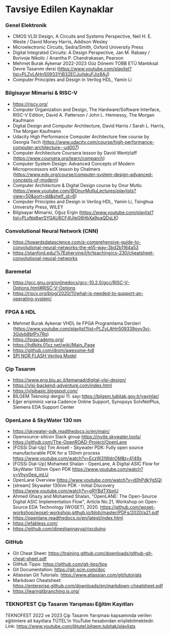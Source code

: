 # Tavsiye Edilen Kaynaklar 

 

### Genel Elektronik 

* CMOS VLSI Design, A Circuits and Systems Perspective, Neil H. E. Weste  / David Money Harris, Addison Wesley 
* Microelectronic Circuits, Sedra/Smith, Oxford University Press 
* Digital Integrated Circuits: A Design Perspective, Jan M. Rabaey / Borivoje Nikolic / Anantha P. Chandrakasan, Pearson  
* Mehmet Burak Aykenar 2022-2023 Güz Dönemi TOBB ETÜ Mantıksal Devre Tasarımı dersi (https://www.youtube.com/playlist?list=PLZyLAHn50933YtB32ECJujIskuFJiz8AJ) 
* Computer Principles and Design in Verilog HDL, Yamin Li

 
### Bilgisayar Mimarisi & RISC-V 

* https://riscv.org/ 
* Computer Organization and Design, The Hardware/Software Interface, RISC-V Edition, David A. Patterson / John L. Hennessy, The Morgan Kaufmann 
* Digital Design and Computer Architecture, David Harris / Sarah L. Harris, The Morgan Kaufmann 
* Udacity High Performance Computer Architecture free course by Georgia Tech (https://www.udacity.com/course/high-performance-computer-architecture--ud007) 
* Computer Architecture Coursera lesson by David Wentzlaff (https://www.coursera.org/learn/comparch) 
* Computer System Design: Advanced Concepts of Modern Microprocessors edX lesson by Chalmers (https://www.edx.org/course/computer-system-design-advanced-concepts-of-modern) 
* Computer Architecture & Digital Design course by Onur Mutlu (https://www.youtube.com/@OnurMutluLectures/playlists?view=50&sort=dd&shelf_id=6) 
* Computer Principles and Design in Verilog HDL, Yamin Li, Tsinghua University Press, WILEY 
* Bilgisayar Mimarisi, Oğuz Ergin (https://www.youtube.com/playlist?list=PLvNq8wrSYGAU6CF4UleG6HbXa9paQDsLK) 


### Convolutional Neural Network (CNN) 

* https://towardsdatascience.com/a-comprehensive-guide-to-convolutional-neural-networks-the-eli5-way-3bd2b1164a53 
* https://stanford.edu/%7Eshervine/l/tr/teaching/cs-230/cheatsheet-convolutional-neural-networks 
 

### Baremetal 

* https://gcc.gnu.org/onlinedocs/gcc-10.2.0/gcc/RISC-V-Options.html#RISC-V-Options 
* https://riscv.org/blog/2020/11/what-is-needed-to-support-an-operating-system/  

 
### FPGA & HDL 

* Mehmet Burak Aykenar VHDL ile FPGA Programlama Dersleri (https://www.youtube.com/playlist?list=PLZyLAHn509339oyv3vi-3Gdyb8bfPx7Ro) 
* https://fpgacademy.org/ 
* https://hdlbits.01xz.net/wiki/Main_Page 
* https://github.com/drom/awesome-hdl 
* [SPI NOR FLASH Verilog Model](https://www.winbond.com/hq/support/documentation/?__locale=en&line=%2Fproduct%2Fcode-storage-flash-memory%2Findex.html&family=%2Fproduct%2Fcode-storage-flash-memory%2Fserial-nor-flash%2Findex.html&category=%2F.categories%2Fresources%2Fverilog-model%2F&pno=W25Q256JVxIQ)

### Çip Tasarım 

* https://www.eng.biu.ac.il/temanad/digital-vlsi-design/ 
* https://vlsi-backend-adventure.com/index.html 
* https://vlsibasic.blogspot.com/ 
* BİLGEM Teknoloji dergisi 11. sayı https://bilgem.tubitak.gov.tr/yayinlar/
* Eğer erişiminiz varsa Cadence Online Support, Synopsys SolvNetPlus, Siemens EDA Support Center 

 
### OpenLane & SkyWater 130 nm 

* https://skywater-pdk.readthedocs.io/en/main/ 
* Opensource-silicon Slack group https://invite.skywater.tools/ 
* https://github.com/The-OpenROAD-Project/OpenLane 
* [FOSSi Dial-Up] Tim Ansell - Skywater PDK: Fully open source manufacturable PDK for a 130nm process https://www.youtube.com/watch?v=EczW2IWdnOM&t=4149s
* [FOSSi Dial-Up] Mohamed Shalan - OpenLane, A Digital ASIC Flow for SkyWater 130nm Open PDK https://www.youtube.com/watch?v=Vhyv0eq_mLU
* OpenLane Overview https://www.youtube.com/watch?v=d0hPdkYg5QI
* [stream] Skywater 130nm PDK - Initial Discovery https://www.youtube.com/watch?v=gRYBdTXbxiU
* Ahmed Ghazy and Mohamed Shalan, "OpenLANE: The Open-Source Digital ASIC Implementation Flow", Article No.21, Workshop on Open-Source EDA Technology (WOSET), 2020. https://github.com/woset-workshop/woset-workshop.github.io/blob/master/PDFs/2020/a21.pdf
* https://openlane.readthedocs.io/en/latest/index.html
* https://efabless.com/ 
* https://github.com/dineshannayya/riscduino 

### GitHub

* Git Cheat Sheet: https://training.github.com/downloads/github-git-cheat-sheet.pdf
* GitHub Tipps: https://github.com/git-tips/tips
* Git Documentation: https://git-scm.com/doc
* Atlassian Git Tutorials: https://www.atlassian.com/git/tutorials
* Markdown Cheatsheet: https://enterprise.github.com/downloads/en/markdown-cheatsheet.pdf
* https://learngitbranching.js.org/

 
### TEKNOFEST Çip Tasarım Yarışması Eğitim Kayıtları

TEKNOFEST 2022 ve 2023 Çip Tasarım Yarışması kapsamında verilen eğitimlere ait kayıtlara TÜTEL’in YouTube hesabından erişilebilmektedir.  
Link: https://www.youtube.com/@tutel.bilgem.tubitak/playlists 
